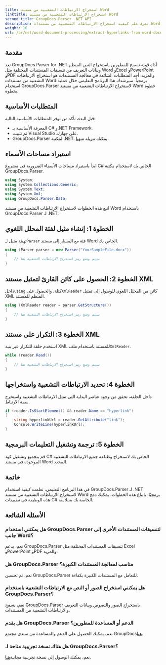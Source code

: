 ```yaml
---
title: استخراج الارتباطات التشعبية من مستند Word
linktitle: استخراج الارتباطات التشعبية من مستند Word
second_title: GroupDocs.Parser .NET API
description: تعرف على كيفية استخراج الارتباطات التشعبية من مستندات Word باستخدام GroupDocs.Parser لـ .NET. دليل خطوة بخطوة مع أمثلة التعليمات البرمجية.
weight: 10
url: /ar/net/word-document-processing/extract-hyperlinks-from-word-document/
---
```

## مقدمة
تعد GroupDocs.Parser for .NET أداة قوية تسمح للمطورين باستخراج النص المنظم وبيانات التعريف من تنسيقات المستندات المختلفة مثل Word وExcel وPowerPoint وPDF والمزيد. أحد المتطلبات الشائعة في معالجة المستندات هو استخراج الارتباطات التشعبية من مستندات Word برمجياً. سيرشدك هذا البرنامج التعليمي خلال عملية استخدام GroupDocs.Parser لاستخراج الارتباطات التشعبية من مستند Word خطوة بخطوة.
## المتطلبات الأساسية
قبل البدء، تأكد من توفر المتطلبات الأساسية التالية:
- المعرفة الأساسية بـ C# و.NET Framework.
- تم تثبيت Visual Studio على جهازك.
-  GroupDocs.Parser لمكتبة .NET. يمكنك تنزيله من[هنا](https://releases.groupdocs.com/parser/net/).
## استيراد مساحات الأسماء
ابدأ باستيراد مساحات الأسماء الضرورية في مشروع C# الخاص بك لاستخدام مكتبة GroupDocs.Parser.
```csharp
using System;
using System.Collections.Generic;
using System.Text;
using System.Xml;
using GroupDocs.Parser.Data;
```
اتبع هذه الخطوات لاستخراج الارتباطات التشعبية من مستند Word باستخدام GroupDocs.Parser لـ .NET:
## الخطوة 1: إنشاء مثيل لفئة المحلل اللغوي
 تهيئة مثيل لـ`Parser` فئة مع المسار إلى مستند Word الخاص بك.
```csharp
using (Parser parser = new Parser("YourSampleFile.docx"))
{
    // سيتم وضع رمز استخراج الارتباطات التشعبية هنا
}
```
## الخطوة 2: الحصول على كائن القارئ لتمثيل مستند XML
 داخل`using` كتلة، والحصول على`XmlReader` كائن من المحلل اللغوي للوصول إلى تمثيل XML المنظم للمستند.
```csharp
using (XmlReader reader = parser.GetStructure())
{
    // سيتم وضع رمز استخراج الارتباطات التشعبية هنا
}
```
## الخطوة 3: التكرار على مستند XML
استخدم حلقة للتكرار عبر بنية XML للمستند باستخدام ملف`XmlReader`.
```csharp
while (reader.Read())
{
    // سيتم وضع رمز استخراج الارتباطات التشعبية هنا
}
```
## الخطوة 4: تحديد الارتباطات التشعبية واستخراجها
داخل الحلقة، تحقق من وجود عناصر البداية التي تمثل الارتباطات التشعبية واستخرج سمة الارتباط.
```csharp
if (reader.IsStartElement() && reader.Name == "hyperlink")
{
    string hyperlinkUrl = reader.GetAttribute("link");
    Console.WriteLine(hyperlinkUrl);
}
```
## الخطوة 5: ترجمة وتشغيل التعليمات البرمجية
قم بتجميع وتشغيل كود C# الخاص بك لاستخراج وطباعة جميع الارتباطات التشعبية الموجودة في مستند Word المحدد.
## خاتمة
في هذا البرنامج التعليمي، تعلمت كيفية استخدام GroupDocs.Parser لـ .NET لاستخراج الارتباطات التشعبية من مستند Word برمجيًا. باتباع هذه الخطوات، يمكنك دمج هذه الوظيفة في تطبيقات C# الخاصة بك بسلاسة.

## الأسئلة الشائعة
### هل يمكنني استخدام GroupDocs.Parser لتنسيقات المستندات الأخرى إلى جانب Word؟
نعم، يدعم GroupDocs.Parser تنسيقات المستندات المختلفة مثل Excel وPowerPoint وPDF والمزيد.
### هل GroupDocs.Parser مناسب لمعالجة المستندات الكبيرة؟
نعم، تم تحسين GroupDocs.Parser للتعامل مع المستندات الكبيرة بكفاءة.
### هل يمكنني استخراج الصور أو النص مع الارتباطات التشعبية باستخدام GroupDocs.Parser؟
نعم، يسمح GroupDocs.Parser باستخراج الصور والنصوص وبيانات التعريف والارتباطات التشعبية من المستندات.
### هل يقدم GroupDocs.Parser الدعم أو المساعدة للمطورين؟
 نعم، يمكنك الحصول على الدعم والمساعدة من منتدى مجتمع GroupDocs[هنا](https://forum.groupdocs.com/c/parser/17).
### هل هناك نسخة تجريبية متاحة لـ GroupDocs.Parser؟
 نعم، يمكنك الوصول إلى نسخة تجريبية مجانية[هنا](https://releases.groupdocs.com/).